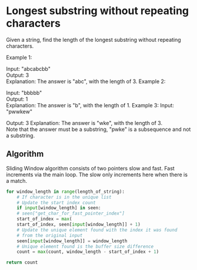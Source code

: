 # Longest substring without repeating characters

Given a string, find the length of the longest substring without repeating characters.

Example 1:

Input: "abcabcbb"  
Output: 3  
Explanation: The answer is "abc", with the length of 3. Example 2:

Input: "bbbbb"  
Output: 1  
Explanation: The answer is "b", with the length of 1. Example 3:
Input: "pwwkew"

Output: 3
Explanation: The answer is "wke", with the length of 3.  
Note that the answer must be a substring, "pwke" is a subsequence
and not a substring.

## Algorithm

Sliding Window algorithm consists of two pointers slow and fast. Fast increments
via the main loop. The slow only increments here when there is a match.

```python
for window_length in range(length_of_string):
    # If character is in the unique list
    # Update the start index count
    if input[window_length] in seen:
    # seen["get_char_for_fast_pointer_index"]
    start_of_index = max(
    start_of_index, seen[input[window_length]] + 1)
    # Update the unique element found with the index it was found 
    # from the original input 
    seen[input[window_length]] = window_length
    # Unique element found is the buffer size difference 
    count = max(count, window_length - start_of_index + 1)

return count
```
